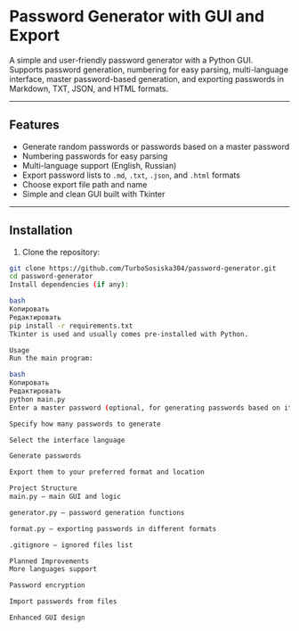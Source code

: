 # Password Generator with GUI and Export

A simple and user-friendly password generator with a Python GUI.  
Supports password generation, numbering for easy parsing, multi-language interface, master password-based generation, and exporting passwords in Markdown, TXT, JSON, and HTML formats.

---

## Features

- Generate random passwords or passwords based on a master password
- Numbering passwords for easy parsing
- Multi-language support (English, Russian)
- Export password lists to `.md`, `.txt`, `.json`, and `.html` formats
- Choose export file path and name
- Simple and clean GUI built with Tkinter

---

## Installation

1. Clone the repository:

```bash
git clone https://github.com/TurboSosiska304/password-generator.git
cd password-generator
Install dependencies (if any):

bash
Копировать
Редактировать
pip install -r requirements.txt
Tkinter is used and usually comes pre-installed with Python.

Usage
Run the main program:

bash
Копировать
Редактировать
python main.py
Enter a master password (optional, for generating passwords based on it)

Specify how many passwords to generate

Select the interface language

Generate passwords

Export them to your preferred format and location

Project Structure
main.py — main GUI and logic

generator.py — password generation functions

format.py — exporting passwords in different formats

.gitignore — ignored files list

Planned Improvements
More languages support

Password encryption

Import passwords from files

Enhanced GUI design